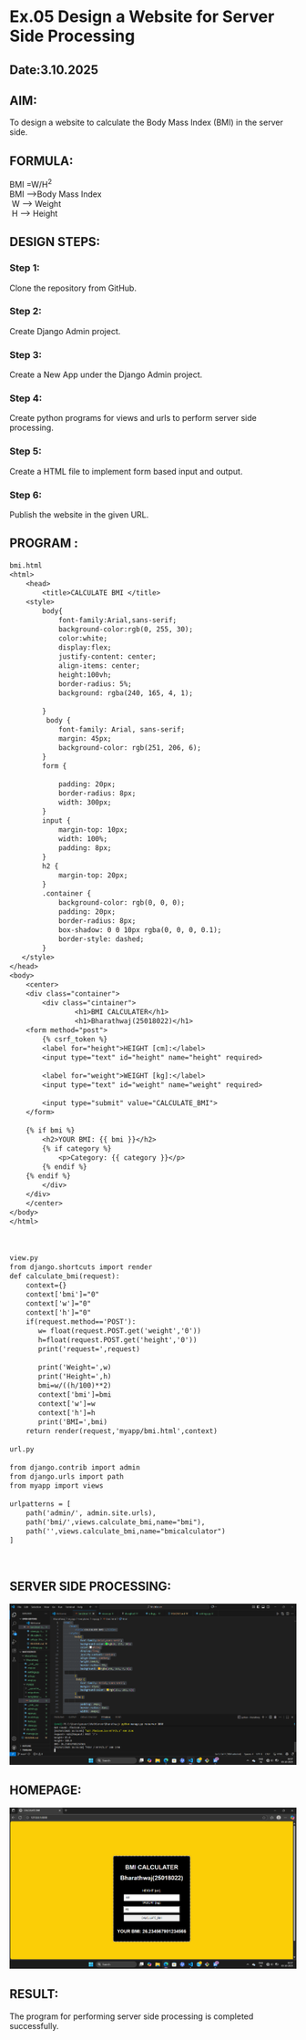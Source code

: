 # Ex.05 Design a Website for Server Side Processing
## Date:3.10.2025

## AIM:
 To design a website to calculate the Body Mass Index (BMI) in the server side. 


## FORMULA:
BMI =W/H<sup>2</sup>
<br> BMI -->Body Mass Index
<br> W --> Weight
<br> H --> Height

## DESIGN STEPS:

### Step 1:
Clone the repository from GitHub.

### Step 2:
Create Django Admin project.

### Step 3:
Create a New App under the Django Admin project.

### Step 4:
Create python programs for views and urls to perform server side processing.

### Step 5:
Create a HTML file to implement form based input and output.

### Step 6:
Publish the website in the given URL.

## PROGRAM :
```
bmi.html
<html>
    <head>
        <title>CALCULATE BMI </title>
    <style>
        body{
            font-family:Arial,sans-serif;
            background-color:rgb(0, 255, 30);
            color:white;
            display:flex;
            justify-content: center;
            align-items: center;
            height:100vh;
            border-radius: 5%;
            background: rgba(240, 165, 4, 1);

        }
         body {
            font-family: Arial, sans-serif;
            margin: 45px;
            background-color: rgb(251, 206, 6);
        }
        form {

            padding: 20px;
            border-radius: 8px;
            width: 300px;
        }
        input {
            margin-top: 10px;
            width: 100%;
            padding: 8px;
        }
        h2 {
            margin-top: 20px;
        }
        .container {
            background-color: rgb(0, 0, 0);
            padding: 20px;
            border-radius: 8px;
            box-shadow: 0 0 10px rgba(0, 0, 0, 0.1);
            border-style: dashed;
        }
   </style>
</head>
<body>
    <center>
    <div class="container">
        <div class="cintainer">
                <h1>BMI CALCULATER</h1>
                <h1>Bharathwaj(25018022)</h1>
    <form method="post">
        {% csrf_token %}
        <label for="height">HEIGHT [cm]:</label>
        <input type="text" id="height" name="height" required>

        <label for="weight">WEIGHT [kg]:</label>
        <input type="text" id="weight" name="weight" required>

        <input type="submit" value="CALCULATE_BMI">
    </form>

    {% if bmi %}
        <h2>YOUR BMI: {{ bmi }}</h2>
        {% if category %}
            <p>Category: {{ category }}</p>
        {% endif %}
    {% endif %}
        </div>
    </div>
    </center>
</body>
</html>



view.py
from django.shortcuts import render
def calculate_bmi(request):
    context={}
    context['bmi']="0"
    context['w']="0"
    context['h']="0"
    if(request.method=='POST'):
       w= float(request.POST.get('weight','0'))
       h=float(request.POST.get('height','0'))
       print('request=',request)
       
       print('Weight=',w)
       print('Height=',h)
       bmi=w/((h/100)**2)
       context['bmi']=bmi
       context['w']=w
       context['h']=h
       print('BMI=',bmi)
    return render(request,'myapp/bmi.html',context)

url.py

from django.contrib import admin
from django.urls import path
from myapp import views 

urlpatterns = [
    path('admin/', admin.site.urls),
    path('bmi/',views.calculate_bmi,name="bmi"),
    path('',views.calculate_bmi,name="bmicalculator")
]



```

## SERVER SIDE PROCESSING:
![alt text](image-1.png)

## HOMEPAGE:
![alt text](image.png)

## RESULT:
The program for performing server side processing is completed successfully.
